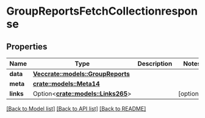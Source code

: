 # GroupReportsFetchCollectionresponse

## Properties

Name | Type | Description | Notes
------------ | ------------- | ------------- | -------------
**data** | [**Vec<crate::models::GroupReports>**](groupReports.md) |  | 
**meta** | [**crate::models::Meta14**](meta14.md) |  | 
**links** | Option<[**crate::models::Links265**](links265.md)> |  | [optional]

[[Back to Model list]](../README.md#documentation-for-models) [[Back to API list]](../README.md#documentation-for-api-endpoints) [[Back to README]](../README.md)


